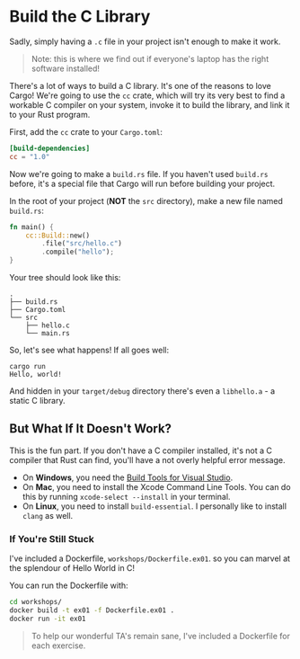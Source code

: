 # Build the C Library

Sadly, simply having a `.c` file in your project isn't enough to make it work.

> Note: this is where we find out if everyone's laptop has the right software installed!

There's a lot of ways to build a C library. It's one of the reasons to love Cargo!
We're going to use the `cc` crate, which will try its very best to find a workable
C compiler on your system, invoke it to build the library, and link it to your Rust
program.

First, add the `cc` crate to your `Cargo.toml`:

```toml
[build-dependencies]
cc = "1.0"
```

Now we're going to make a `build.rs` file. If you haven't used `build.rs` before,
it's a special file that Cargo will run before building your project.

In the root of your project (**NOT** the `src` directory), make a new file named `build.rs`:

```rust
fn main() {
    cc::Build::new()
        .file("src/hello.c")
        .compile("hello");
}
```

Your tree should look like this:

```
.
├── build.rs
├── Cargo.toml
└── src
    ├── hello.c
    └── main.rs
```

So, let's see what happens! If all goes well:

```
cargo run
Hello, world!
```

And hidden in your `target/debug` directory there's even a `libhello.a` - a static C library.

## But What If It Doesn't Work?

This is the fun part. If you don't have a C compiler installed, it's not a C
compiler that Rust can find, you'll have a not overly helpful error message.

* On **Windows**, you need the [Build Tools for Visual Studio](https://visualstudio.microsoft.com/downloads/).
* On **Mac**, you need to install the Xcode Command Line Tools. You can do this by running `xcode-select --install` in your terminal.
* On **Linux**, you need to install `build-essential`. I personally like to install `clang` as well.

### If You're Still Stuck

I've included a Dockerfile, `workshops/Dockerfile.ex01`.
so you can marvel at the splendour of Hello World in C!

You can run the Dockerfile with:

```bash
cd workshops/
docker build -t ex01 -f Dockerfile.ex01 .
docker run -it ex01
```

> To help our wonderful TA's remain sane, I've included a Dockerfile for each exercise.
